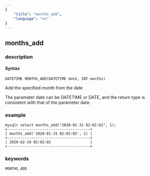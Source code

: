 ```yaml
---
{
    "title": "months_add",
    "language": "en"
}
---
```


<!-- 
Licensed to the Apache Software Foundation (ASF) under one
or more contributor license agreements.  See the NOTICE file
distributed with this work for additional information
regarding copyright ownership.  The ASF licenses this file
to you under the Apache License, Version 2.0 (the
"License"); you may not use this file except in compliance
with the License.  You may obtain a copy of the License at

  http://www.apache.org/licenses/LICENSE-2.0

Unless required by applicable law or agreed to in writing,
software distributed under the License is distributed on an
"AS IS" BASIS, WITHOUT WARRANTIES OR CONDITIONS OF ANY
KIND, either express or implied.  See the License for the
specific language governing permissions and limitations
under the License.
-->

## months_add
### description
#### Syntax

`DATETIME MONTHS_ADD(DATETIME date, INT months)`

Add the specified month from the date

The parameter date can be DATETIME or DATE, and the return type is consistent with that of the parameter date.

### example

```
mysql> select months_add("2020-01-31 02:02:02", 1);
+--------------------------------------+
| months_add('2020-01-31 02:02:02', 1) |
+--------------------------------------+
| 2020-02-29 02:02:02                  |
+--------------------------------------+
```

### keywords

    MONTHS_ADD
